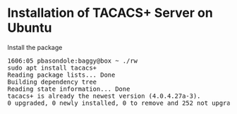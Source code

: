# Installation of TACACS+ Server on Ubuntu

Install the package
<pre>
1606:05 pbasondole:baggy@box ~ ./rw
sudo apt install tacacs+
Reading package lists... Done
Building dependency tree
Reading state information... Done
tacacs+ is already the newest version (4.0.4.27a-3).
0 upgraded, 0 newly installed, 0 to remove and 252 not upgraded.
</pre>
